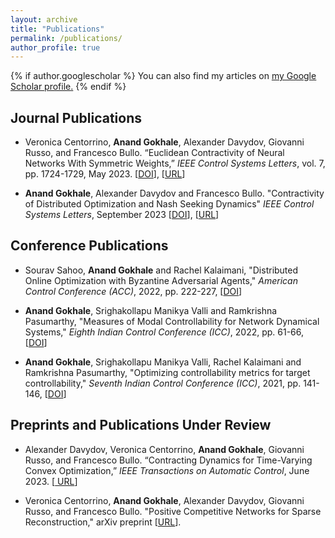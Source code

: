 ```yaml
---
layout: archive
title: "Publications"
permalink: /publications/
author_profile: true
---
```


{% if author.googlescholar %}
  You can also find my articles on <u><a href="{{author.googlescholar}}">my Google Scholar profile</a>.</u>
{% endif %}


Journal Publications
------

* Veronica Centorrino, <b>Anand Gokhale</b>, Alexander Davydov, Giovanni Russo, and Francesco Bullo. “Euclidean Contractivity of Neural Networks With Symmetric Weights,” <i>IEEE Control Systems Letters</i>, vol. 7, pp. 1724-1729, May 2023. [[DOI](https://doi.org/10.1109/LCSYS.2023.3278250)], [[URL](https://arxiv.org/abs/2302.13452)]

* <b>Anand Gokhale</b>, Alexander Davydov and Francesco Bullo. "Contractivity of Distributed Optimization and Nash Seeking Dynamics" <i>IEEE Control Systems Letters</i>, September 2023 [[DOI](https://doi.org/10.1109/LCSYS.2023.3341987)], [[URL](https://arxiv.org/abs/2309.05873)]

Conference Publications
------

* Sourav Sahoo, <b>Anand Gokhale</b> and Rachel Kalaimani, "Distributed Online Optimization with Byzantine Adversarial Agents,"  <i>American Control Conference (ACC)</i>, 2022, pp. 222-227, [[DOI](10.23919/ACC53348.2022.9867506)]

* <b>Anand Gokhale</b>, Srighakollapu Manikya Valli and Ramkrishna Pasumarthy, "Measures of Modal Controllability for Network Dynamical Systems,"  <i>Eighth Indian Control Conference (ICC)</i>, 2022, pp. 61-66, [[DOI](10.1109/ICC56513.2022.10093332)]


* <b>Anand Gokhale</b>, Srighakollapu Manikya Valli, Rachel Kalaimani and Ramkrishna Pasumarthy, "Optimizing controllability metrics for target controllability," <i>Seventh Indian Control Conference (ICC)</i>, 2021, pp. 141-146, [[DOI](10.1109/ICC54714.2021.9703184)]

Preprints and Publications Under Review
------

* Alexander Davydov, Veronica Centorrino, <b>Anand Gokhale</b>, Giovanni Russo, and Francesco Bullo. “Contracting Dynamics for Time-Varying Convex Optimization,” <i>IEEE Transactions on Automatic Control</i>, June 2023. [[ URL](https://arxiv.org/abs/2305.15595)]

* Veronica Centorrino, <b>Anand Gokhale</b>, Alexander Davydov, Giovanni Russo, and Francesco Bullo. "Positive Competitive Networks for Sparse Reconstruction," arXiv preprint [[URL](https://arxiv.org/abs/2311.03821)].
